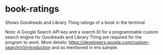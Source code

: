 # book-ratings
Shows Goodreads and Library Thing ratings of a book in the terminal

Note: A Google Search API key and a search ID for a programmable custom search engine for Goodreads and Library Thing are required for the program to work.
More details: https://developers.google.com/custom-search/v1/introduction and as mentioned in env.sample.

